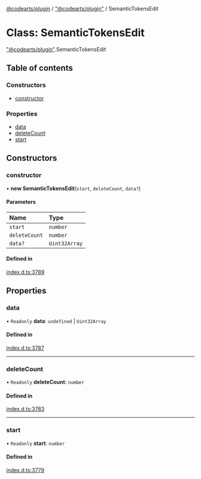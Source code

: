 [@codearts/plugin](../README.md) / ["@codearts/plugin"](../modules/_codearts_plugin_.md) / SemanticTokensEdit

# Class: SemanticTokensEdit

["@codearts/plugin"](../modules/_codearts_plugin_.md).SemanticTokensEdit

## Table of contents

### Constructors

- [constructor](codearts_plugin_.SemanticTokensEdit.md#constructor)

### Properties

- [data](codearts_plugin_.SemanticTokensEdit.md#data)
- [deleteCount](codearts_plugin_.SemanticTokensEdit.md#deletecount)
- [start](codearts_plugin_.SemanticTokensEdit.md#start)

## Constructors

### constructor

• **new SemanticTokensEdit**(`start`, `deleteCount`, `data?`)

#### Parameters

| Name | Type |
| :------ | :------ |
| `start` | `number` |
| `deleteCount` | `number` |
| `data?` | `Uint32Array` |

#### Defined in

[index.d.ts:3789](https://github.com/huaweicloud/cloudide-plugin-api/blob/03c74e5/index.d.ts#L3789)

## Properties

### data

• `Readonly` **data**: `undefined` \| `Uint32Array`

#### Defined in

[index.d.ts:3787](https://github.com/huaweicloud/cloudide-plugin-api/blob/03c74e5/index.d.ts#L3787)

___

### deleteCount

• `Readonly` **deleteCount**: `number`

#### Defined in

[index.d.ts:3783](https://github.com/huaweicloud/cloudide-plugin-api/blob/03c74e5/index.d.ts#L3783)

___

### start

• `Readonly` **start**: `number`

#### Defined in

[index.d.ts:3779](https://github.com/huaweicloud/cloudide-plugin-api/blob/03c74e5/index.d.ts#L3779)
